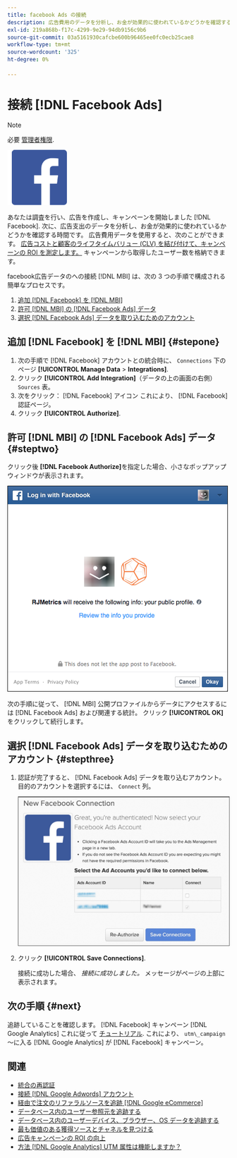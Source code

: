 ```yaml
---
title: facebook Ads の接続
description: 広告費用のデータを分析し、お金が効果的に使われているかどうかを確認する方法を学びます。
exl-id: 219a868b-f17c-4299-9e29-94db9156c9b6
source-git-commit: 03a5161930cafcbe600b96465ee0fc0ecb25cae8
workflow-type: tm+mt
source-wordcount: '325'
ht-degree: 0%

---
```


# 接続 [!DNL Facebook Ads]

>[!NOTE]
>
>必要 [管理者権限](../../../administrator/user-management/user-management.md).

![](../../../assets/Facebook_Logo.png)

あなたは調査を行い、広告を作成し、キャンペーンを開始しました [!DNL Facebook]. 次に、広告支出のデータを分析し、お金が効果的に使われているかどうかを確認する時間です。 広告費用データを使用すると、次のことができます。 [広告コストと顧客のライフタイムバリュー (CLV) を結び付けて、キャンペーンの ROI を測定します。](../../../data-analyst/analysis/roi-ad-camp.md) キャンペーンから取得したユーザー数を格納できます。

facebook広告データのへの接続 [!DNL MBI] は、次の 3 つの手順で構成される簡単なプロセスです。

1. [追加 [!DNL Facebook] を [!DNL MBI]](#stepone)
1. [許可 [!DNL MBI] の [!DNL Facebook Ads] データ](#steptwo)
1. [選択 [!DNL Facebook Ads] データを取り込むためのアカウント](#stepthree)

## 追加 [!DNL Facebook] を [!DNL MBI] {#stepone}

1. 次の手順で [!DNL Facebook] アカウントとの統合時に、 `Connections` 下のページ **[!UICONTROL Manage Data** > **Integrations]**.
1. クリック **[!UICONTROL Add Integration]**（データの上の画面の右側） `Sources` 表。
1. 次をクリック： [!DNL Facebook] アイコン これにより、 [!DNL Facebook] 認証ページ。
1. クリック **[!UICONTROL Authorize]**.

## 許可 [!DNL MBI] の [!DNL Facebook Ads] データ {#steptwo}

クリック後 **[!DNL Facebook Authorize]**&#x200B;を指定した場合、小さなポップアップウィンドウが表示されます。

![](../../../assets/Facebook_Access_Popup.png)

次の手順に従って、 [!DNL MBI] 公開プロファイルからデータにアクセスするには [!DNL Facebook Ads] および関連する統計。 クリック **[!UICONTROL OK]** をクリックして続行します。

## 選択 [!DNL Facebook Ads] データを取り込むためのアカウント {#stepthree}

1. 認証が完了すると、 [!DNL Facebook Ads] データを取り込むアカウント。 目的のアカウントを選択するには、 `Connect` 列。

   ![](../../../assets/Facebook_Ad_Accounts.png)

1. クリック **[!UICONTROL Save Connections]**.

   接続に成功した場合、 *接続に成功しました。* メッセージがページの上部に表示されます。

## 次の手順 {#next}

追跡していることを確認します。 [!DNL Facebook] キャンペーン [!DNL Google Analytics] これに従って [チュートリアル](https://www.facebook.com/business/google-analytics). これにより、 `utm\_campaign` ～に入る [!DNL Google Analytics] が [!DNL Facebook] キャンペーン。

## 関連

* [統合の再認証](https://support.magento.com/hc/en-us/articles/360016733151)
* [接続 [!DNL Google Adwords] アカウント](../integrations/google-ecommerce.md)
* [経由で注文のリファラルソースを追跡 [!DNL Google eCommerce]](../integrations/google-ecommerce.md)
* [データベース内のユーザー参照元を追跡する](../../analysis/google-track-user-acq.md)
* [データベース内のユーザーデバイス、ブラウザー、OS データを追跡する](../../analysis/track-usr-dev-browser.md)
* [最も価値のある獲得ソースとチャネルを見つける](../../analysis/most-value-source-channel.md)
* [広告キャンペーンの ROI の向上](../../analysis/roi-ad-camp.md)
* [方法 [!DNL Google Analytics] UTM 属性は機能しますか？](../../analysis/utm-attributes.md)
